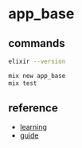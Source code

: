 # app_base

## commands

```bash
elixir --version

mix new app_base
mix test
```

## reference

- [learning](https://elixir-lang.org/learning.html)
- [guide](https://hexdocs.pm/elixir/introduction.html)